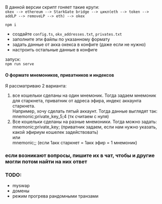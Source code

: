 В данной версии скрипт гоняет такие круги:  
`okex --> ethereum --> StarkGate bridge --> цикл(eth --> token --> addLP --> removeLP --> eth) --> okex`

`npm i`  
- создайте `config.ts`, `okx_addresses.txt`, `privates.txt`
- заполните эти файлы по указанному формату  
- задать данные от акка окекса в конфиге (даже если не нужно)  
- настроить остальные данные в конфиге  

запуск:  
`npm run serve`

#### О формате мнемоников, приватников и индексов  
Я рассматриваю 2 варианта:
1. все кошельки сделаны на один мнемоник. Тогда задаем мнемоник для старкнета, приватник от адреса эфира, индекс аккаунта старкнета.  
Например, хочу сделать пятый аккаунт. Тогда данные выглядят так:
mnemonic;private_key_5;4 (тк считаем с нуля)
2. Все кошельки сделаны на разные мнемоники. Тогда можно задать:  
mnemonic;private_key; (приватник задаем, если нам нужно указать, какой эфириум кошелек задействовать)  
или   
mnemonic;; (если 1акк старкнет = 1акк эфир = 1 мнемоник)

### если возникают вопросы, пишите их в чат, чтобы и другие могли потом найти на них ответ  

### TODO:
- myswap
- домены
- режим прогрева рандомными транзами
